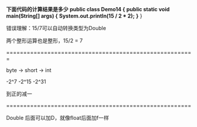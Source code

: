 **下面代码的计算结果是多少**
**public class Demo14 {**
**public static void main(String[] args) {**
**System.out.println(15 / 2 \* 2);**
**}**
}

错误理解：15/7可以自动转换类型为Double



两个整形运算也是整形，15/2 = 7



=======================================================

byte     ->     short    ->     int

-2^7             -2^15          -2^31

到正的减一



======================================================

Double 后面可以加D，就像float后面加f一样